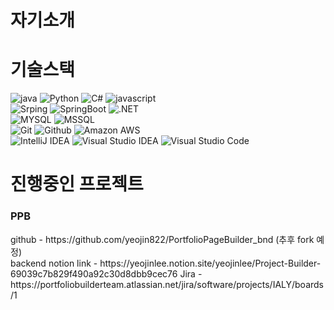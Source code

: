<!--
**JIWON0813/JIWON0813** is a ✨ _special_ ✨ repository because its `README.md` (this file) appears on your GitHub profile.

Here are some ideas to get you started:

- 🔭 I’m currently working on ...
- 🌱 I’m currently learning ...
- 👯 I’m looking to collaborate on ...
- 🤔 I’m looking for help with ...
- 💬 Ask me about ...
- 📫 How to reach me: ...
- 😄 Pronouns: ...
- ⚡ Fun fact: ...
-->

<h1>자기소개</h1>

# 기술스택
<p>
  <img alt="java" src="https://img.shields.io/badge/Java-007396?style=flat-square&logo=Java&logoColor=white" />
  <img alt="Python" src="https://img.shields.io/badge/Python-3776AB?style=flat-square&logo=Python&logoColor=white">
  <img alt="C#" src="https://img.shields.io/badge/C Sharp-239120?style=flat-square&logo=C Sharp&logoColor=white">
  <img alt="javascript" src="https://img.shields.io/badge/Javascript-F7DF1E?style=flat-square&logo=Javascript&logoColor=black" />
  <br>
  <img alt="Srping" src="https://img.shields.io/badge/Spring-6DB33F?style=flat-square&logo=Spring&logoColor=white" />
  <img alt="SpringBoot" src="https://img.shields.io/badge/SpringBoot-6DB33F?style=flat-square&logo=Spring Boot&logoColor=white" />
  <img alt=".NET" src="https://img.shields.io/badge/.NET-512BD4?style=flat-square&logo=.NET&logoColor=white">
  <br>
  <img alt="MYSQL" src="https://img.shields.io/badge/Mysql-4479A1?style=flat-square&logo=Mysql&logoColor=white" />
  <img alt="MSSQL" src="https://img.shields.io/badge/MSSQL-CC2927?style=flat-square&logo=Microsoft SQL Server&logoColor=white" />
  <br>
  <img alt="Git" src="https://img.shields.io/badge/Git-F05032?style=flat-square&logo=Git&logoColor=white" />
  <img alt="Github" src="https://img.shields.io/badge/Github-181717?style=flat-square&logo=Github&logoColor=white" />
  <img alt="Amazon AWS" src="https://img.shields.io/badge/Amazon AWS-FECC00?style=flat-square&logo=Amazon AWS&logoColor=white" />
  <br>
  <img alt="IntelliJ IDEA" src="https://img.shields.io/badge/IntelliJ IDEA-000000?style=flat-square&logo=IntelliJ IDEA&logoColor=white" />
  <img alt="Visual Studio IDEA" src="https://img.shields.io/badge/Visual Studio-5C2D91?style=flat-square&logo=Visual Studio&logoColor=white" />
  <img alt="Visual Studio Code" src="https://img.shields.io/badge/Visual Studio Code-007ACC?style=flat-square&logo=Visual Studio Code&logoColor=white" />
</p>
 

<!-- # backjoon-coding-test(2022.06.17 시작) -->

<!-- [![Solved.ac 프로필](http://mazassumnida.wtf/api/v2/generate_badge?boj=kkjim1324)](https://solved.ac/kkjim1324) -->


# 진행중인 프로젝트

<h3>PPB</h3>
github - https://github.com/yeojin822/PortfolioPageBuilder_bnd (추후 fork 예정)<br>
backend notion link - https://yeojinlee.notion.site/yeojinlee/Project-Builder-69039c7b829f490a92c30d8dbb9cec76
Jira - https://portfoliobuilderteam.atlassian.net/jira/software/projects/IALY/boards/1
